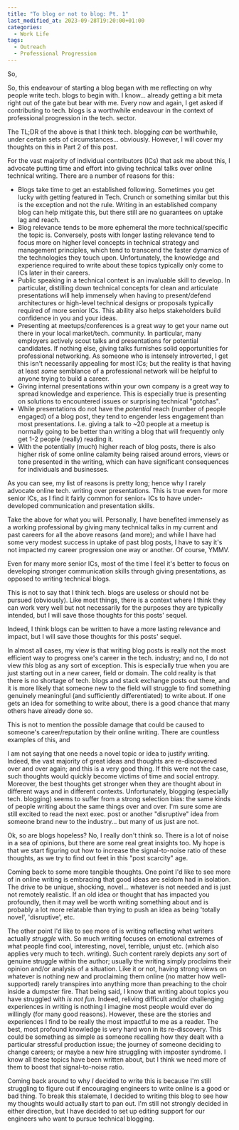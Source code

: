 ```yaml
---
title: "To blog or not to blog: Pt. 1"
last_modified_at: 2023-09-28T19:20:00+01:00
categories:
  - Work Life
tags:
  - Outreach
  - Professional Progression
---
```


So, 

So, this endeavour of starting a blog began with me reflecting on why people write tech. blogs to begin with. I know... already getting a bit meta right out of the gate but bear with me. Every now and again, I get asked if contributing to tech. blogs is a worthwhile endeavour in the context of professional progression in the tech. sector.

The TL;DR of the above is that I think tech. blogging _can_ be worthwhile, under certain sets of circumstances... obviously. However, I will cover my thoughts on this in Part 2 of this post.

For the vast majority of individual contributors (ICs) that ask me about this, I advocate putting time and effort into giving technical talks over online technical writing. There are a number of reasons for this:
- Blogs take time to get an established following. Sometimes you get lucky with getting featured in Tech. Crunch or something similar but this is the exception and not the rule. Writing in an established company blog can help mitigate this, but there still are no guarantees on uptake lag and reach.
- Blog relevance tends to be more ephemeral the more technical/specific the topic is. Conversely, posts with longer lasting relevance tend to focus more on higher level concepts in technical strategy and management principles, which tend to transcend the faster dynamics of the technologies they touch upon. Unfortunately, the knowledge and experience required to write about these topics typically only come to ICs later in their careers.
- Public speaking in a technical context is an invaluable skill to develop. In particular, distilling down technical concepts for clean and articulate presentations will help immensely when having to present/defend architectures or high-level technical designs or proposals typically required of more senior ICs. This ability also helps stakeholders build confidence in you and your ideas.
- Presenting at meetups/conferences is a great way to get your name out there in your local market/tech. community. In particular, many employers actively scout talks and presentations for potential candidates. If nothing else, giving talks furnishes solid opportunities for professional networking. As someone who is intensely introverted, I get this isn't necessarily appealing for most ICs; but the reality is that having at least _some_ semblance of a professional network will be helpful to anyone trying to build a career.
- Giving internal presentations within your own company is a great way to spread knowledge and experience. This is especially true is presenting on solutions to encountered issues or surprising technical "gotchas".
- While presentations do not have the _potential_ reach (number of people engaged) of a blog post, they tend to engender less engagement than most presentations. I.e. giving a talk to ~20 people at a meetup is normally going to be better than writing a blog that will frequently only get 1-2 people (really) reading it.
- With the potentially (much) higher reach of blog posts, there is also higher risk of some online calamity being raised around errors, views or tone presented in the writing, which can have significant consequences for individuals and businesses.

As you can see, my list of reasons is pretty long; hence why I rarely advocate online tech. writing over presentations. This is true even for more senior ICs, as I find it fairly common for senior+ ICs to have under-developed communication and presentation skills.

Take the above for what you will. Personally, I have benefited immensely as a working professional by giving many technical talks in my current and past careers for all the above reasons (and more); and while I have had some very modest success in uptake of past blog posts, I have to say it's not impacted my career progression one way or another. Of course, YMMV.

Even for many more senior ICs, most of the time I feel it's better to focus on developing stronger communication skills through giving presentations, as opposed to writing technical blogs. 

This is not to say that I think tech. blogs are useless or should not be pursued (obviously). Like most things, there is a context where I think they can work very well but not necessarily for the purposes they are typically intended, but I will save those thoughts for this posts' sequel.

Indeed, I think blogs can be written to have a more lasting relevance and impact, but I will save those thoughts for this posts' sequel.



In almost all cases, my view is that writing blog posts is really not the most efficient way to progress one's career in the tech. industry; and no, I do not view _this_ blog as any sort of exception. This is especially true when you are just starting out in a new career, field or domain. The cold reality is that there is no shortage of tech. blogs and stack exchange posts out there, and it is more likely that someone new to the field will struggle to find something genuinely meaningful (and sufficiently differentiated) to write about. If one gets an idea for something to write about, there is a good chance that many others have already done so. 

This is not to mention the possible damage that could be caused to someone's career/reputation by their online writing. There are countless examples of this, and 

I am not saying that one needs a novel topic or idea to justify writing. Indeed, the vast majority of great ideas and thoughts are re-discovered over and over again; and this is a very good thing. If this were not the case, such thoughts would quickly become victims of time and social entropy. Moreover, the best thoughts get stronger when they are thought about in different ways and in different contexts. Unfortunately, blogging (especially tech. blogging) seems to suffer from a strong selection bias: the same kinds of people writing about the same things over and over. I'm sure some are still excited to read the next exec. post or another "disruptive" idea from someone brand new to the industry... but many of us just are not. 

Ok, so are blogs hopeless? No, I really don't think so. There is a lot of noise in a sea of opinions, but there are some real great insights too. My hope is that we start figuring out how to increase the signal-to-noise ratio of these thoughts, as we try to find out feet in this "post scarcity" age.

Coming back to some more tangible thoughts. One point I'd like to see more of in online writing is embracing that good ideas are seldom had in isolation. The drive to be unique, shocking, novel... whatever is not needed and is just not remotely realistic. If an old idea or thought that has impacted you profoundly, then it may well be worth writing something about and is probably a lot more relatable than trying to push an idea as being 'totally novel', 'disruptive', etc.

The other point I'd like to see more of is writing reflecting what writers actually _struggle_ with. So much writing focuses on emotional extremes of what people find cool, interesting, novel, terrible, unjust etc. (which also applies very much to tech. writing). Such content rarely depicts any sort of genuine struggle within the author; usually the writing simply proclaims their opinion and/or analysis of a situation. Like it or not, having strong views on whatever is nothing new and proclaiming them online (no matter how well-supported) rarely transpires into anything more than preaching to the choir inside a dumpster fire. That being said, I know that writing about topics you have struggled with _is not fun_. Indeed, reliving difficult and/or challenging experiences in writing is nothing I imagine most people would ever do willingly (for many good reasons). However, these are the stories and experiences I find to be really the most impactful to me as a reader. The best, most profound knowledge is very hard won in its re-discovery. This could be something as simple as someone recalling how they dealt with a particular stressful production issue; the journey of someone deciding to change careers; or maybe a new hire struggling with imposter syndrome. I know all these topics have been written about, but I think we need more of them to boost that signal-to-noise ratio.

Coming back around to why _I_ decided to write this is because I'm still struggling to figure out if encouraging engineers to write online is a good or bad thing. To break this stalemate, I decided to writing this blog to see how my thoughts would actually start to pan out. I'm still not strongly decided in either direction, but I have decided to set up editing support for our engineers who want to pursue technical blogging.